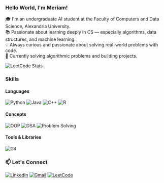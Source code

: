 ### Hello World, I'm Meriam!
🎓 I'm an undergraduate AI student at the Faculty of Computers and Data Science, Alexandria University.  
📚 Passionate about learning deeply in CS — especially algorithms, data structures, and machine learning.   
💡 Always curious and passionate about solving real-world problems with code.  
🌱 Currently solving algorithmic problems and building projects.      

![LeetCode Stats](https://leetcard.jacoblin.cool/UeFnKPS0YZ?theme=radical&font=Basic)


### Skills

#### Languages
![Python](https://img.shields.io/badge/Python-3776AB?style=for-the-badge&logo=python&logoColor=white)
![Java](https://img.shields.io/badge/Java-ED8B00?style=for-the-badge&logo=java&logoColor=white)
![C++](https://img.shields.io/badge/C++-00599C?style=for-the-badge&logo=c%2B%2B&logoColor=white)
![R](https://img.shields.io/badge/R-276DC3?style=for-the-badge&logo=r&logoColor=white)

#### Concepts
![OOP](https://img.shields.io/badge/Object%20Oriented%20Programming-OOP-blueviolet?style=for-the-badge)
![DSA](https://img.shields.io/badge/Data%20Structures%20%26%20Algorithms-Fundamentals-purple?style=for-the-badge)
![Problem Solving](https://img.shields.io/badge/Problem%20Solving-Logical%20Skills-yellowgreen?style=for-the-badge)

#### Tools & Libraries
![Git](https://img.shields.io/badge/Git-F05032?style=for-the-badge&logo=git&logoColor=white)



### 📫 Let's Connect
[![LinkedIn](https://img.shields.io/badge/LinkedIn-0A66C2?style=for-the-badge&logo=linkedin&logoColor=white)](https://www.linkedin.com/in/meriam-samy-64444836a)
[![Gmail](https://img.shields.io/badge/Gmail-D14836?style=for-the-badge&logo=gmail&logoColor=white)](mailto:meriamsamy215@gmail.com)
[![LeetCode](https://img.shields.io/badge/LeetCode-000000?style=for-the-badge&logo=LeetCode&logoColor=yellow)](https://leetcode.com/u/UeFnKPS0YZ/)


